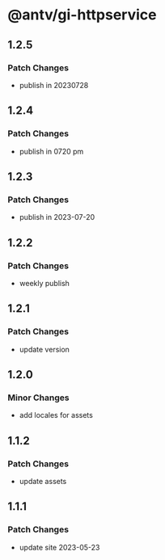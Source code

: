 # @antv/gi-httpservice

## 1.2.5

### Patch Changes

- publish in 20230728

## 1.2.4

### Patch Changes

- publish in 0720 pm

## 1.2.3

### Patch Changes

- publish in 2023-07-20

## 1.2.2

### Patch Changes

- weekly publish

## 1.2.1

### Patch Changes

- update version

## 1.2.0

### Minor Changes

- add locales for assets

## 1.1.2

### Patch Changes

- update assets

## 1.1.1

### Patch Changes

- update site 2023-05-23
